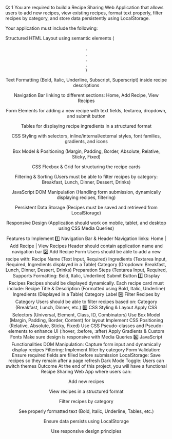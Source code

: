 Q: 1
You are required to build a Recipe Sharing Web Application that allows users to add new recipes, view existing recipes, format text properly, filter recipes by category, and store data persistently using LocalStorage.

Your application must include the following:

Structured HTML Layout using semantic elements (<header>, <nav>, <section>, <article>, <footer>)

Text Formatting (Bold, Italic, Underline, Subscript, Superscript) inside recipe descriptions

Navigation Bar linking to different sections: Home, Add Recipe, View Recipes

Form Elements for adding a new recipe with text fields, textarea, dropdown, and submit button

Tables for displaying recipe ingredients in a structured format

CSS Styling with selectors, inline/internal/external styles, font families, gradients, and icons

Box Model & Positioning (Margin, Padding, Border, Absolute, Relative, Sticky, Fixed)

CSS Flexbox & Grid for structuring the recipe cards

Filtering & Sorting (Users must be able to filter recipes by category: Breakfast, Lunch, Dinner, Dessert, Drinks)

JavaScript DOM Manipulation (Handling form submission, dynamically displaying recipes, filtering)

Persistent Data Storage (Recipes must be saved and retrieved from LocalStorage)

Responsive Design (Application should work on mobile, tablet, and desktop using CSS Media Queries)

Features to Implement
1️⃣ Navigation Bar & Header
Navigation links: Home | Add Recipe | View Recipes
Header should contain application name and navigation bar
2️⃣ Add Recipe Form
Users should be able to add a new recipe with:
Recipe Name (Text Input, Required)
Ingredients (Textarea Input, Required, Ingredients displayed in a Table)
Category (Dropdown: Breakfast, Lunch, Dinner, Dessert, Drinks)
Preparation Steps (Textarea Input, Required, Supports Formatting: Bold, Italic, Underline)
Submit Button
3️⃣ Display Recipes
Recipes should be displayed dynamically.
Each recipe card must include:
Recipe Title & Description (Formatted using Bold, Italic, Underline)
Ingredients (Displayed in a Table)
Category Label
4️⃣ Filter Recipes by Category
Users should be able to filter recipes based on:
Category (Breakfast, Lunch, Dinner, etc.)
5️⃣ CSS Styling & Layout
Apply CSS Selectors (Universal, Element, Class, ID, Combinators)
Use Box Model (Margin, Padding, Border, Content) for layout
Implement CSS Positioning (Relative, Absolute, Sticky, Fixed)
Use CSS Pseudo-classes and Pseudo-elements to enhance UI (:hover, :before, :after)
Apply Gradients & Custom Fonts
Make sure design is responsive with Media Queries
6️⃣ JavaScript Functionalities
DOM Manipulation: Capture form input and dynamically display recipes
Filtering: Implement filter by category
Form Validation: Ensure required fields are filled before submission
LocalStorage: Save recipes so they remain after a page refresh
Dark Mode Toggle: Users can switch themes
Outcome
At the end of this project, you will have a functional Recipe Sharing Web App where users can:

Add new recipes

View recipes in a structured format

Filter recipes by category

See properly formatted text (Bold, Italic, Underline, Tables, etc.)

Ensure data persists using LocalStorage

Use responsive design principles
